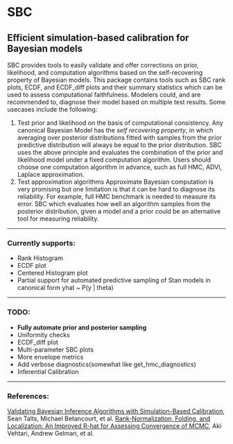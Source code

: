 # SBC
## Efficient simulation-based calibration for Bayesian models
SBC provides tools to easily validate and offer corrections on prior, likelihood, and computation algorithms based on the self-recovering property of Bayesian models. This package contains tools such as SBC rank plots, ECDF, and ECDF\_diff plots and their summary statistics which can be used to assess computational faithfulness. Modelers could, and are recommended to, diagnose their model based on multiple test results.
Some usecases include the following:
1. Test prior and likelihood on the basis of computational consistency.
    Any canonical Bayesian Model has the *self recovering property*, in which averaging over posterior distributions fitted with samples from the prior predictive distribution will always be equal to the prior distribution.
SBC uses the above principle and evaluates the combination of the prior and likelihood model under a fixed computation algorithm. Users should choose one computation algorithm in advance, such as full HMC, ADVI, Laplace approximation.
2. Test approximation algorithms
    Approximate Bayesian computation is very promising but one limitation is that it can be hard to diagnose its reliability. For example, full HMC benchmark is needed to measure its error. SBC which evaluates how well an algorithm samples from the posterior distribution, given a model and a prior could be an alternative tool for measuring reliability.
---
### Currently supports:
* Rank Histogram
* ECDF plot
* Centered Histogram plot
* Partial support for automated predictive sampling of Stan models in canonical form yhat ~ P(y | theta)
---
### TODO:
* **Fully automate prior and posterior sampling**
* Uniformity checks
* ECDF\_diff plot
* Multi-parameter SBC plots 
* More envelope metrics
* Add verbose diagnostics(somewhat like get\_hmc\_diagnostics)
* Inferential Calibration
---
### References:
[Validating Bayesian Inference
Algorithms with Simulation-Based
Calibration](https://arxiv.org/pdf/1804.06788.pdf), Sean Talts, Michael Betancourt, et al.
[Rank-Normalization, Folding, and Localization: An Improved R-hat for Assessing Convergence of MCMC](https://arxiv.org/abs/1903.08008), Aki Vehtari, Andrew Gelman, et al.
